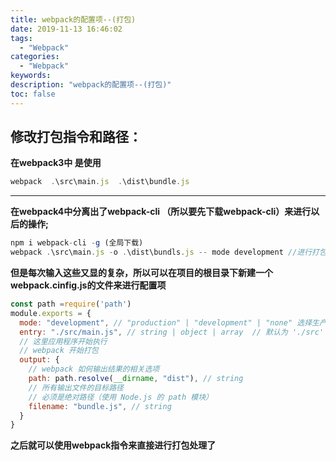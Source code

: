 ```yaml
---
title: webpack的配置项--(打包)
date: 2019-11-13 16:46:02
tags:
  - "Webpack"
categories:
  - "Webpack"
keywords:
description: "webpack的配置项--(打包)"
toc: false
---
```


## 修改打包指令和路径：

**在webpack3中 是使用**
``` js
webpack  .\src\main.js  .\dist\bundle.js 
```
---
**在webpack4中分离出了webpack-cli （所以要先下载webpack-cli）来进行以后的操作;**

``` js
npm i webpack-cli -g (全局下载)
webpack .\src\main.js -o .\dist\bundls.js -- mode development //进行打包
```
**但是每次输入这些又显的复杂，所以可以在项目的根目录下新建一个webpack.cinfig.js的文件来进行配置项**

``` js
const path =require('path')
module.exports = {
  mode: "development", // "production" | "development" | "none" 选择生产环境
  entry: "./src/main.js", // string | object | array  // 默认为 './src'
  // 这里应用程序开始执行
  // webpack 开始打包
  output: {
    // webpack 如何输出结果的相关选项
    path: path.resolve(__dirname, "dist"), // string
    // 所有输出文件的目标路径
    // 必须是绝对路径（使用 Node.js 的 path 模块）
    filename: "bundle.js", // string
  }
}
```

**之后就可以使用webpack指令来直接进行打包处理了**





